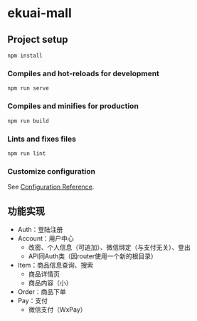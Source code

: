 # ekuai-mall

## Project setup
```
npm install
```

### Compiles and hot-reloads for development
```
npm run serve
```

### Compiles and minifies for production
```
npm run build
```

### Lints and fixes files
```
npm run lint
```

### Customize configuration
See [Configuration Reference](https://cli.vuejs.org/config/).

## 功能实现
- Auth：登陆注册
- Account：用户中心
    - 改密、个人信息（可追加）、微信绑定（与支付无关）、登出
    - API同Auth类（因router使用一个新的根目录）
- Item：商品信息查询、搜索
    - 商品详情页
    - 商品内容（小）
- Order：商品下单
- Pay：支付
    - 微信支付（WxPay）

